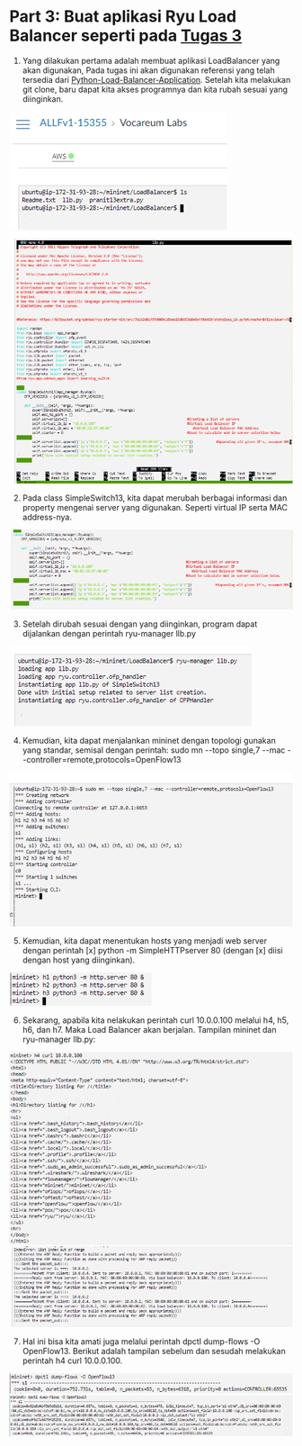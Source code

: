 # Part 3: Buat aplikasi Ryu Load Balancer seperti pada [Tugas 3](https://github.com/abazh/learn_sdn/tree/main/LB)

1. Yang dilakukan pertama adalah membuat aplikasi LoadBalancer yang akan digunakan, Pada tugas ini akan digunakan referensi yang telah tersedia dari [Python-Load-Balancer-Application](https://github.com/luqmanhy/Python-Load-Balancer-Application). Setelah kita melakukan git clone, baru dapat kita akses programnya dan kita rubah sesuai yang diinginkan.

![alt text](Screenshots/a.png)
![alt text](Screenshots/b.png)

2. Pada class SimpleSwitch13, kita dapat merubah berbagai informasi dan property mengenai server yang digunakan. Seperti virtual IP serta MAC address-nya.

![alt text](Screenshots/c.png)

3. Setelah dirubah sesuai dengan yang diinginkan, program dapat dijalankan dengan perintah ryu-manager llb.py

![alt text](Screenshots/d.png)

4. Kemudian, kita dapat menjalankan mininet dengan topologi gunakan yang standar, semisal dengan perintah: sudo mn --topo single,7 --mac --controller=remote,protocols=OpenFlow13

![alt text](Screenshots/e.png)

5. Kemudian, kita dapat menentukan hosts yang menjadi web server dengan perintah [x] python -m SimpleHTTPserver 80 (dengan [x] diisi dengan host yang diinginkan).

![alt text](Screenshots/f.png)

6. Sekarang, apabila kita nelakukan perintah curl 10.0.0.100 melalui h4, h5, h6, dan h7. Maka Load Balancer akan berjalan. Tampilan mininet dan ryu-manager llb.py:

![alt text](Screenshots/g.png)
![alt text](Screenshots/h.png)

7. Hal ini bisa kita amati juga melalui perintah dpctl dump-flows -O OpenFlow13. Berikut adalah tampilan sebelum dan sesudah melakukan perintah h4 curl 10.0.0.100.


![alt text](Screenshots/i.png)
![alt text](Screenshots/j.png)
